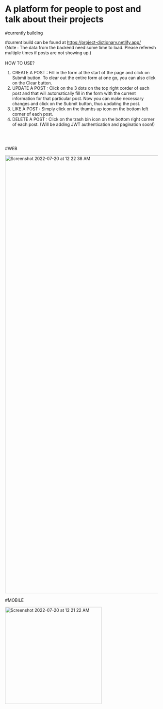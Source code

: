 # A platform for people to post and talk about their projects

#currently building

#current build can be found at https://project-dictionary.netlify.app/  <br />
(Note : The data from the backend need some time to load. Please referesh multiple times if posts are not showing up.)
<br />
<br />
HOW TO USE?<br />
1. CREATE A POST : Fill in the form at the start of the page and click on Submit button. To clear out the entire form at one go, you can also click on the Clear button.<br />
2. UPDATE A POST : Click on the 3 dots on the top right corder of each post and that will automatically fill in the form with the current information for that particular post. Now you can make necessary changes and click on the Submit button, thus updating the post.<br />
3. LIKE A POST : Simply click on the thumbs up icon on the bottom left corner of each post.<br />
4. DELETE A POST : Click on the trash bin icon on the bottom right corner of each post. (Will be adding JWT authentication and pagination soon!)<br />
<br />
<br />

#WEB

<img width="1436" alt="Screenshot 2022-07-20 at 12 22 38 AM" src="https://user-images.githubusercontent.com/71429098/179826987-a286c8c6-3777-499d-936e-0aad18f1ae66.png">


#MOBILE

<img width="318" alt="Screenshot 2022-07-20 at 12 21 22 AM" src="https://user-images.githubusercontent.com/71429098/179826804-078a7e60-5af1-409a-93ec-b04e48e781df.png">
